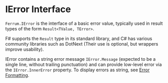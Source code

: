 # IError Interface

`Ferrum.IError` is the interface of a basic error value, typically used in result types of the form 
`Result<TValue, TError>`. 

F# supports the `Result` type in its standard library, 
and C# has various community libraries such as DotNext (Their use is optional, but wrappers improve usability).

IError contains a string error message `IError.Message` (expected to be a single line, without trailing punctuation)
and can provide low-level error via the `IError.InnerError` property.
To display errors as string, see [Error Formatting](ErrorFormatting.md).
